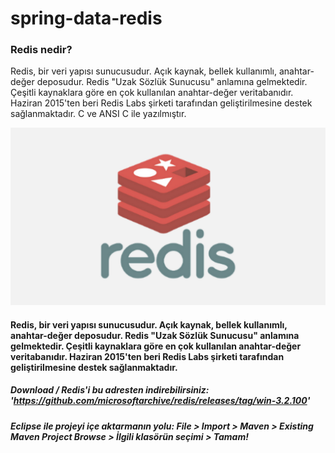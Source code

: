 # spring-data-redis
### Redis nedir?
Redis, bir veri yapısı sunucusudur. Açık kaynak, bellek kullanımlı, anahtar-değer deposudur. Redis "Uzak Sözlük Sunucusu" anlamına gelmektedir. Çeşitli kaynaklara göre en çok kullanılan anahtar-değer veritabanıdır. Haziran 2015'ten beri Redis Labs şirketi tarafından geliştirilmesine destek sağlanmaktadır.
C ve ANSI C ile yazılmıştır.

![Redis](redis.png "Redis, bir veri yapısı sunucusudur. Açık kaynak, bellek kullanımlı, anahtar-değer deposudur.")

#### Redis, bir veri yapısı sunucusudur. Açık kaynak, bellek kullanımlı, anahtar-değer deposudur. Redis "Uzak Sözlük Sunucusu" anlamına gelmektedir. Çeşitli kaynaklara göre en çok kullanılan anahtar-değer veritabanıdır. Haziran 2015'ten beri Redis Labs şirketi tarafından geliştirilmesine destek sağlanmaktadır.

##### Download / Redis'i bu adresten indirebilirsiniz: 'https://github.com/microsoftarchive/redis/releases/tag/win-3.2.100'
##### Eclipse ile projeyi içe aktarmanın yolu: File > Import > Maven > Existing Maven Project Browse > İlgili klasörün seçimi > Tamam!
